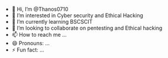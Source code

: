 - 👋 Hi, I’m @Thanos0710
- 👀 I’m interested in Cyber security and Ethical Hacking
- 🌱 I’m currently learning BSCSCIT
- 💞️ I’m looking to collaborate on pentesting and Ethical hacking
- 📫 How to reach me ...
- 😄 Pronouns: ...
- ⚡ Fun fact: ...

<!---
Thanos0710/Thanos0710 is a ✨ special ✨ repository because its `README.md` (this file) appears on your GitHub profile.
You can click the Preview link to take a look at your changes.
--->

